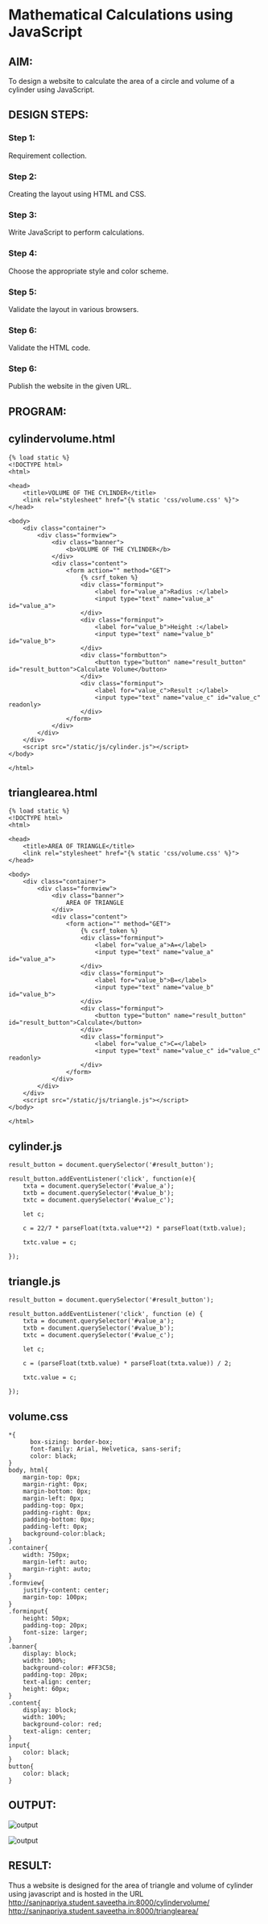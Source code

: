 # Mathematical Calculations using JavaScript
## AIM:
To design a website to calculate the area of a circle and volume of a cylinder using JavaScript.

## DESIGN STEPS:
### Step 1: 
Requirement collection.
### Step 2:
Creating the layout using HTML and CSS.
### Step 3:
Write JavaScript to perform calculations.
### Step 4:
Choose the appropriate style and color scheme.
### Step 5:
Validate the layout in various browsers.
### Step 6:
Validate the HTML code.
### Step 6:
Publish the website in the given URL.


## PROGRAM:

## cylindervolume.html
```
{% load static %}
<!DOCTYPE html>
<html>

<head>
    <title>VOLUME OF THE CYLINDER</title>
    <link rel="stylesheet" href="{% static 'css/volume.css' %}">
</head>

<body>
    <div class="container">
        <div class="formview">
            <div class="banner">
                <b>VOLUME OF THE CYLINDER</b>
            </div>
            <div class="content">
                <form action="" method="GET">
                    {% csrf_token %}
                    <div class="forminput">
                        <label for="value_a">Radius :</label>
                        <input type="text" name="value_a" id="value_a">
                    </div>
                    <div class="forminput">
                        <label for="value_b">Height :</label>
                        <input type="text" name="value_b" id="value_b">
                    </div>
                    <div class="formbutton">
                        <button type="button" name="result_button" id="result_button">Calculate Volume</button>
                    </div>
                    <div class="forminput">
                        <label for="value_c">Result :</label>
                        <input type="text" name="value_c" id="value_c" readonly>
                    </div>
                </form>
            </div>
        </div>
    </div>
    <script src="/static/js/cylinder.js"></script>
</body>

</html>

```

## trianglearea.html
```
{% load static %}
<!DOCTYPE html>
<html>

<head>
    <title>AREA OF TRIANGLE</title>
    <link rel="stylesheet" href="{% static 'css/volume.css' %}">
</head>

<body>
    <div class="container">
        <div class="formview">
            <div class="banner">
                AREA OF TRIANGLE
            </div>
            <div class="content">
                <form action="" method="GET">
                    {% csrf_token %}
                    <div class="forminput">
                        <label for="value_a">A=</label>
                        <input type="text" name="value_a" id="value_a">
                    </div>
                    <div class="forminput">
                        <label for="value_b">B=</label>
                        <input type="text" name="value_b" id="value_b">
                    </div>
                    <div class="forminput">
                        <button type="button" name="result_button" id="result_button">Calculate</button>
                    </div>
                    <div class="forminput">
                        <label for="value_c">C=</label>
                        <input type="text" name="value_c" id="value_c" readonly>
                    </div>
                </form>
            </div>
        </div>
    </div>
    <script src="/static/js/triangle.js"></script>
</body>

</html>

```

## cylinder.js
```
result_button = document.querySelector('#result_button');

result_button.addEventListener('click', function(e){
    txta = document.querySelector('#value_a');
    txtb = document.querySelector('#value_b');
    txtc = document.querySelector('#value_c');
    
    let c;

    c = 22/7 * parseFloat(txta.value**2) * parseFloat(txtb.value);

    txtc.value = c;

});

```

## triangle.js
```
result_button = document.querySelector('#result_button');

result_button.addEventListener('click', function (e) {
    txta = document.querySelector('#value_a');
    txtb = document.querySelector('#value_b');
    txtc = document.querySelector('#value_c');

    let c;

    c = (parseFloat(txtb.value) * parseFloat(txta.value)) / 2;

    txtc.value = c;

});

```

## volume.css
```
*{
      box-sizing: border-box;
      font-family: Arial, Helvetica, sans-serif;
      color: black;
}
body, html{
    margin-top: 0px;
    margin-right: 0px;
    margin-bottom: 0px;
    margin-left: 0px;
    padding-top: 0px;
    padding-right: 0px;
    padding-bottom: 0px;
    padding-left: 0px;
    background-color:black;
}
.container{
    width: 750px;
    margin-left: auto;
    margin-right: auto;
}
.formview{
    justify-content: center;
    margin-top: 100px; 
}
.forminput{
    height: 50px;
    padding-top: 20px;
    font-size: larger;
}
.banner{
    display: block;
    width: 100%;
    background-color: #FF3C58;
    padding-top: 20px;
    text-align: center;
    height: 60px;
}
.content{
    display: block;
    width: 100%;
    background-color: red;
    text-align: center;
}
input{
    color: black;
}
button{
    color: black;
}
```

## OUTPUT:

![output](./static/img/js1.JPG)

![output](./static/img/js2.JPG)


## RESULT:
Thus a website is designed for the area of triangle and volume of cylinder using javascript and is hosted in the URL
http://sanjnapriya.student.saveetha.in:8000/cylindervolume/  http://sanjnapriya.student.saveetha.in:8000/trianglearea/